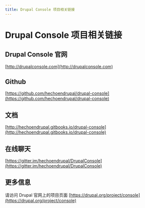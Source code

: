 ```yaml
---
title: Drupal Console 项目相关链接
---
```

# Drupal Console 项目相关链接

## Drupal Console 官网
[http://drupalconsole.com](http://drupalconsole.com)

## Github
[https://github.com/hechoendrupal/drupal-console](https://github.com/hechoendrupal/drupal-console)

## 文档
[http://hechoendrupal.gitbooks.io/drupal-console](http://hechoendrupal.gitbooks.io/drupal-console)

## 在线聊天
[https://gitter.im/hechoendrupal/DrupalConsole](https://gitter.im/hechoendrupal/DrupalConsole)

## 更多信息

请访问 Drupal 官网上的项目页面 [https://drupal.org/project/console](https://drupal.org/project/console)
